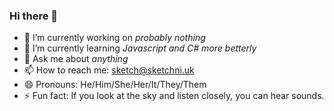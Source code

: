 ### Hi there 👋

- 🔭 I’m currently working on *probably nothing*
- 🌱 I’m currently learning *Javascript and C# more betterly*
- 💬 Ask me about *anything*
- 📫 How to reach me: [sketch@sketchni.uk](mailto:sketch@sketchni.uk)
- 😄 Pronouns: He/Him/She/Her/It/They/Them
- ⚡ Fun fact: If you look at the sky and listen closely, you can hear sounds.
